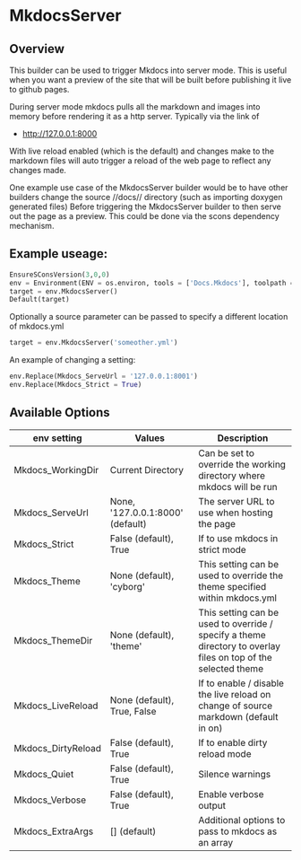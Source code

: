 # MkdocsServer

## Overview

This builder can be used to trigger Mkdocs into server mode.
This is useful when you want a preview of the site that will be built before publishing it live to github pages.

During server mode mkdocs pulls all the markdown and images into memory before rendering it as a http server.
Typically via the link of

  * <http://127.0.0.1:8000>

With live reload enabled (which is the default) and changes make to the markdown files will auto trigger a reload of the web page
to reflect any changes made.

One example use case of the MkdocsServer builder would be to have other builders change the source //docs// directory
(such as importing doxygen generated files)
Before triggering the MkdocsServer builder to then serve out the page as a preview.
This could be done via the scons dependency mechanism.

## Example useage:

```python
EnsureSConsVersion(3,0,0)
env = Environment(ENV = os.environ, tools = ['Docs.Mkdocs'], toolpath = [PyPackageDir('scons_tools_grbd.Tools')])
target = env.MkdocsServer()
Default(target)
```

Optionally a source parameter can be passed to specify a different location of mkdocs.yml
```python
target = env.MkdocsServer('someother.yml')
```

An example of changing a setting:

```python
env.Replace(Mkdocs_ServeUrl = '127.0.0.1:8001')
env.Replace(Mkdocs_Strict = True)
```


## Available Options

| env setting | Values | Description |
|-------------|--------|-------------|
| Mkdocs_WorkingDir | Current Directory | Can be set to override the working directory where mkdocs will be run |
| Mkdocs_ServeUrl | None, '127.0.0.1:8000' (default) | The server URL to use when hosting the page |
| Mkdocs_Strict | False (default), True | If to use mkdocs in strict mode |
| Mkdocs_Theme | None (default), 'cyborg' | This setting can be used to override the theme specified within mkdocs.yml |
| Mkdocs_ThemeDir | None (default), 'theme' | This setting can be used to override / specify a theme directory to overlay files on top of the selected theme |
| Mkdocs_LiveReload | None (default), True, False | If to enable / disable the live reload on change of source markdown (default in on) |
| Mkdocs_DirtyReload | False (default), True | If to enable dirty reload mode |
| Mkdocs_Quiet | False (default), True | Silence warnings |
| Mkdocs_Verbose | False (default), True | Enable verbose output |
| Mkdocs_ExtraArgs | [] (default) | Additional options to pass to mkdocs as an array |
